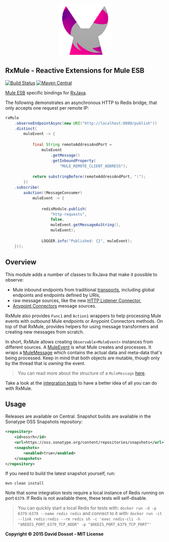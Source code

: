 <p align="center">
<img src="https://raw.githubusercontent.com/ddossot/RxMule/master/rx-mule.png" alt="RxMule Logo" />
</p>

## RxMule - Reactive Extensions for Mule ESB

[![Build Status](https://travis-ci.org/ddossot/RxMule.svg)](https://travis-ci.org/ddossot/RxMule)
[![Maven Central](https://maven-badges.herokuapp.com/maven-central/net.dossot/rx-mule/badge.svg)](https://maven-badges.herokuapp.com/maven-central/net.dossot/rx-mule)

[Mule ESB](http://www.mulesoft.com/platform/soa/mule-esb-open-source-esb) specific bindings for [RxJava](http://github.com/ReactiveX/RxJava).

The following demonstrates an asynchronous HTTP to Redis bridge, that only accepts one request per remote IP:

```java
rxMule
    .observeEndpointAsync(new URI("http://localhost:8080/publish"))
    .distinct(
        muleEvent -> {

            final String remoteAddressAndPort =
                muleEvent
                    .getMessage()
                    .getInboundProperty(
                        "MULE_REMOTE_CLIENT_ADDRESS");

            return substringBefore(remoteAddressAndPort, ":");
        })
    .subscribe(
        asAction((MessageConsumer)
            muleEvent -> {

                redisModule.publish(
                    "http-requests",
                    false,
                    muleEvent.getMessageAsString(),
                    muleEvent);

                LOGGER.info("Published: {}", muleEvent);
    }));
```

## Overview

This module adds a number of classes to RxJava that make it possible to observe:

- Mule inbound endpoints from traditional [transports](http://www.mulesoft.org/documentation/display/current/Transports+Reference),
  including global endpoints and endpoints defined by URIs,
- raw message sources, like the new [HTTP Listener Connector](http://www.mulesoft.org/documentation/display/current/HTTP+Listener+Connector),
- [Anypoint Connectors](http://www.mulesoft.com/platform/cloud-connectors) message sources.

RxMule also provides `Func1` and `Action1` wrappers to help processing Mule events with outbound Mule endpoints or Anypoint Connectors methods.
On top of that RxMule, provides helpers for using message transformers and creating new messages from scratch.

In short, RxMule allows creating `Observable<MuleEvent>` instances from different sources.
A [MuleEvent](https://www.mulesoft.org/docs/site/current3/apidocs/index.html?org/mule/api/MuleEvent.html) is what Mule creates and processes.
It wraps a [MuleMessage](https://www.mulesoft.org/docs/site/current3/apidocs/index.html?org/mule/api/MuleMessage.html) which contains the actual
data and meta-data that's being processed. Keep in mind that both objects are mutable, though only by the thread that is _owning_ the event.

> You can read more about the structure of a `MuleMessage` [here](http://www.mulesoft.org/documentation/display/current/Mule+Message+Structure).

Take a look at the [integration tests](https://github.com/ddossot/RxMule/blob/master/src/test/java/org/mule/rx/RxMuleITCase.java)
to have a better idea of all you can do with RxMule.


## Usage

Releases are available on Central.
Snapshot builds are available in the Sonatype OSS Snapshots repository:

```xml
<repository>
    <id>ossrh</id>
    <url>https://oss.sonatype.org/content/repositories/snapshots</url>
    <snapshots>
        <enabled>true</enabled>
    </snapshots>
</repository>
```

If you need to build the latest snapshot yourself, run:

    mvn clean install

Note that some integration tests require a local instance of Redis running on port `6379`.
If Redis is not available there, these tests will self-disable.

> You can quickly start a local Redis for tests with: `docker run -d -p 6379:6379 --name redis redis`
  and connect to it with: `docker run -it --link redis:redis --rm redis sh -c 'exec redis-cli -h "$REDIS_PORT_6379_TCP_ADDR" -p "$REDIS_PORT_6379_TCP_PORT"'`


**Copyright © 2015 David Dossot - MIT License**

